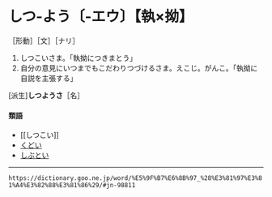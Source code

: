 # しつ‐よう〔‐エウ〕【執×拗】
［形動］［文］［ナリ］
1.  しつこいさま。「執拗につきまとう」
2.  自分の意見にいつまでもこだわりつづけるさま。えこじ。がんこ。「執拗に自説を主張する」
    

\[派生\]**しつようさ**［名］

#### 類語

-   [[しつこい]]
-   [くどい](https://dictionary.goo.ne.jp/word/%E3%81%8F%E3%81%A9%E3%81%84/#jn-62386)
-   [しぶとい](https://dictionary.goo.ne.jp/word/%E3%81%97%E3%81%B6%E3%81%A8%E3%81%84/#jn-100268)

---
`https://dictionary.goo.ne.jp/word/%E5%9F%B7%E6%8B%97_%28%E3%81%97%E3%81%A4%E3%82%88%E3%81%86%29/#jn-98811`